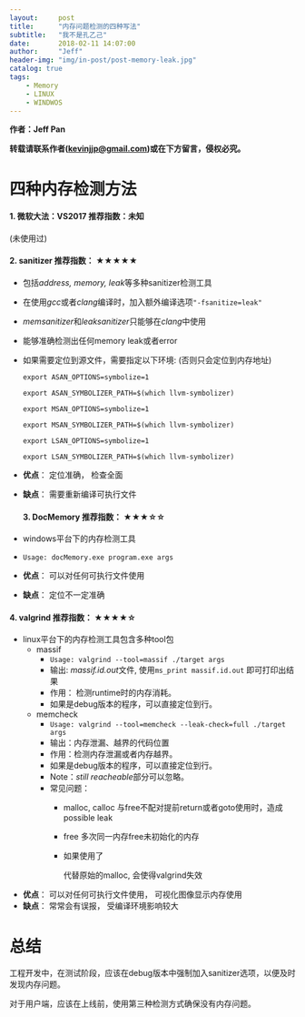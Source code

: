 ```yaml
---
layout:     post
title:      "内存问题检测的四种写法"
subtitle:   "我不是孔乙己"
date:       2018-02-11 14:07:00
author:     "Jeff"
header-img: "img/in-post/post-memory-leak.jpg"
catalog: true
tags:
    - Memory
    - LINUX
    - WINDWOS
---
```


**作者：Jeff Pan**

**转载请联系作者(kevinjjp@gmail.com)或在下方留言，侵权必究。**

# 四种内存检测方法

#### 1. 微软大法：VS2017			推荐指数：未知

(未使用过)

#### 2. sanitizer 		推荐指数： ★★★★★

- 包括*address, memory, leak*等多种sanitizer检测工具

- 在使用*gcc*或者*clang*编译时，加入额外编译选项``"-fsanitize=leak"``

- *memsanitizer*和*leaksanitizer*只能够在*clang*中使用

- 能够准确检测出任何memory leak或者error

- 如果需要定位到源文件，需要指定以下环境: (否则只会定位到内存地址)

  ``export ASAN_OPTIONS=symbolize=1 ``

  ``export ASAN_SYMBOLIZER_PATH=$(which llvm-symbolizer)``

  ``export MSAN_OPTIONS=symbolize=1``

  ``export MSAN_SYMBOLIZER_PATH=$(which llvm-symbolizer)``

  ``export LSAN_OPTIONS=symbolize=1``

  ``export LSAN_SYMBOLIZER_PATH=$(which llvm-symbolizer)``

- **优点**： 定位准确， 检查全面

- **缺点**： 需要重新编译可执行文件

  #### 3. **DocMemory** 	推荐指数： ★★★☆☆ 

- windows平台下的内存检测工具
- ``Usage: docMemory.exe program.exe args``
- **优点**： 可以对任何可执行文件使用
- **缺点**： 定位不一定准确

#### 4. valgrind         推荐指数： ★★★★☆

- linux平台下的内存检测工具包含多种tool包
  - massif
    - ``Usage: valgrind --tool=massif ./target args``
    - 输出: *massif.id.out*文件, 使用``ms_print massif.id.out`` 即可打印出结果
    - 作用： 检测runtime时的内存消耗。 
    - 如果是debug版本的程序，可以直接定位到行。
  - memcheck
    - ``Usage: valgrind --tool=memcheck --leak-check=full ./target args``
    - 输出：内存泄漏、越界的代码位置
    - 作用：检测内存泄漏或者内存越界。
    - 如果是debug版本的程序，可以直接定位到行。
    - Note：*still reacheable*部分可以忽略。
    - 常见问题：
      - malloc, calloc 与free不配对提前return或者goto使用时，造成possible leak

      - free 多次同一内存free未初始化的内存

      - 如果使用了

        [^tcmalloc]: tcmalloc相比于glibc的内存分配管理机制，效率更高，碎片更少，并且自带内存检测。 使用只需要在编译时向makefile中加入-ltcmalloc即可。 如果是cmake， 则直接链接tcmalloc.so动态库即可。但是tcmalloc自带的内存检测功能十分有限，并且无法检测内存越界。

        代替原始的malloc, 会使得valgrind失效
- **优点**： 可以对任何可执行文件使用， 可视化图像显示内存使用
- **缺点**： 常常会有误报， 受编译环境影响较大

# 总结

工程开发中，在测试阶段，应该在debug版本中强制加入sanitizer选项，以便及时发现内存问题。 

对于用户端，应该在上线前，使用第三种检测方式确保没有内存问题。
